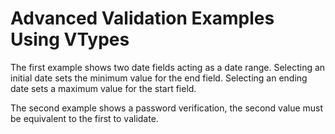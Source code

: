 # Advanced Validation Examples Using VTypes #

The first example shows two date fields acting as a date range.  Selecting an initial date sets the minimum value for the end field.  Selecting an ending date sets a maximum value for the start field.</p>

The second example shows a password verification, the second value must be equivalent to the first to validate.
